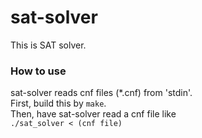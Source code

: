 # sat-solver
This is SAT solver.

### How to use
sat-solver reads cnf files (\*.cnf) from 'stdin'.  
First, build this by `make`.  
Then, have sat-solver read a cnf file like  
`./sat_solver < (cnf file)`
